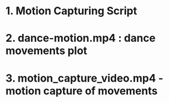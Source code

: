 # 1. Motion Capturing Script
# 2. dance-motion.mp4 : dance movements plot
# 3. motion_capture_video.mp4 - motion capture of movements
